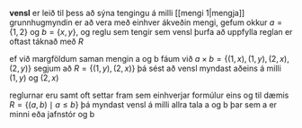 **vensl** er leið til þess að sýna tengingu á milli [[mengi 1|mengja]] 
grunnhugmyndin er að vera með einhver ákveðin mengi, gefum okkur $a=\{1,2\}$ og $b=\{x,y\}$, og reglu sem tengir sem vensl þurfa að uppfylla
reglan er oftast táknað með $R$ 

ef við margföldum saman mengin a og b fáum við $a\times b =\{(1,x),(1,y),(2,x),(2,y)\}$
segjum að $R=\{(1,y),(2,x)\}$ þá sést að vensl myndast aðeins á milli $(1,y)$ og $(2,x)$

reglurnar eru samt oft settar fram sem einhverjar formúlur eins og til dæmis $R=\{(a,b)\mid a\le b\}$ þá myndast vensl á milli allra tala a og b þar sem a er minni eða jafnstór og b